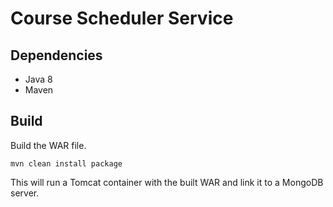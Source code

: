 # Course Scheduler Service

## Dependencies

- Java 8
- Maven

## Build

Build the WAR file.

```
mvn clean install package
```


This will run a Tomcat container with the built WAR and link it to a MongoDB server.



